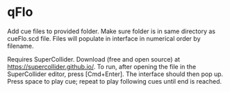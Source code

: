 # qFlo

Add cue files to provided folder. Make sure folder is in same directory as cueFlo.scd file. Files will populate in interface in numerical order by filename.

Requires SuperCollider. Download (free and open source) at https://supercollider.github.io/. To run, after opening the file in the SuperCollider editor, press [Cmd+Enter]. The interface should then pop up. Press space to play cue; repeat to play following cues until end is reached.
